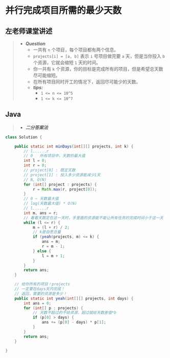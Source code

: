 # 并行完成项目所需的最少天数

## 左老师课堂讲述

> - ***Question***
>   - 一共有 `n` 个项目，每个项目都有两个信息。
>   - `projects[i] = [a, b]` 表示 `i` 号项目做完要 `a` 天，但是当你投入 `b` 个资源，它就会缩短 `1` 天的时间。
>   - 你一共有 `k` 个资源，你的目标是完成所有的项目，但是希望总天数尽可能缩短。
>   - 在所有项目同时开工的情况下，返回尽可能少的天数。
>   - ***tips:***
>     - `1 <= n <= 10^5`
>     - `1 <= k <= 10^7`

## Java

> - ***二分答案法***

```java
class Solution {

    public static int minDays(int[][] projects, int k) {
        // l......r
        // 0   所有项目中，天数的最大值
        int l = 0;
        int r = 0;
        // project[0] : 既定天数
        // project[1] : 投入多少资源能减少1天
        // N, O(N)
        for (int[] project : projects) {
            r = Math.max(r, project[0]);
        }
        // 0 ~ 天数最大值
        // log(天数最大值) * O(N)
        // l......r
        int m, ans = r;
        // 看看天数定在这一天时，手里面的资源能不能让所有任务的完成时间小于这一天
        while (l <= r) {
            m = (l + r) / 2;
            // k是自愿总量
            if (yeah(projects, m) <= k) {
                ans = m;
                r = m - 1;
            } else {
                l = m + 1;
            }
        }
        return ans;
    }

    // 给你所有的项目！projects
    // 一定要在days天内完成！
    // 返回，需要的资源是多少！
    public static int yeah(int[][] projects, int days) {
        int ans = 0;
        for (int[] p : projects) {
            // 天数不超过的不给资源，超过就给天数差值*b
            if (p[0] > days) {
                ans += (p[0] - days) * p[1];
            }
        }
        return ans;
    }

}
```
